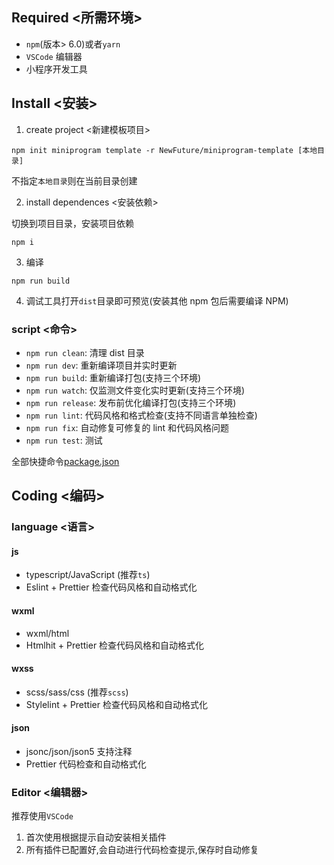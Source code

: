 ## Required <所需环境>

-   `npm`(版本> 6.0)或者`yarn`
-   `VSCode` 编辑器
-   小程序开发工具

## Install <安装>

1. create project <新建模板项目>

```
npm init miniprogram template -r NewFuture/miniprogram-template [本地目录]
```

不指定`本地目录`则在当前目录创建

2. install dependences <安装依赖>

切换到项目目录，安装项目依赖

```
npm i
```

3. 编译

```
npm run build
```

4. 调试工具打开`dist`目录即可预览(安装其他 npm 包后需要编译 NPM)

### script <命令>

-   `npm run clean`: 清理 dist 目录
-   `npm run dev`: 重新编译项目并实时更新
-   `npm run build`: 重新编译打包(支持三个环境)
-   `npm run watch`: 仅监测文件变化实时更新(支持三个环境)
-   `npm run release`: 发布前优化编译打包(支持三个环境)
-   `npm run lint`: 代码风格和格式检查(支持不同语言单独检查)
-   `npm run fix`: 自动修复可修复的 lint 和代码风格问题
-   `npm run test`: 测试

全部快捷命令[package.json](https://github.com/NewFuture/miniprogram-template/blob/master/package.json#L6-L38)

## Coding <编码>

### language <语言>

#### js

-   typescript/JavaScript (推荐`ts`)
-   Eslint + Prettier 检查代码风格和自动格式化

#### wxml

-   wxml/html
-   Htmlhit + Prettier 检查代码风格和自动格式化

#### wxss

-   scss/sass/css (推荐`scss`)
-   Stylelint + Prettier 检查代码风格和自动格式化

#### json

-   jsonc/json/json5 支持注释
-   Prettier 代码检查和自动格式化

### Editor <编辑器>

推荐使用`VSCode`

1. 首次使用根据提示自动安装相关插件
2. 所有插件已配置好,会自动进行代码检查提示,保存时自动修复
